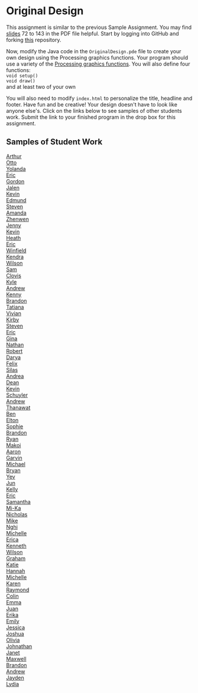 Original Design
===============

This assignment is similar to the previous Sample Assignment. You may find [slides](https://drive.google.com/file/d/0ByC9Jv9OkYcJNFRkdkhOejJrUVU/view?usp=sharing) 72 to 143 in the PDF file helpful. Start by logging into GitHub and forking [this](https://github.com/treinartz/HolidayCard2017) repository.  

Now, modify the Java code in the `OriginalDesign.pde` file to create your own design using the Processing graphics functions. Your program should use a variety of the [Processing graphics functions](https://processing.org/reference/). You will also
define four functions:  
`void setup()`  
`void draw()`  
and at least two of your own 

You will also need to modify `index.html` to personalize the title, headline and footer. Have fun and be creative! Your design doesn't have to look like anyone else's. Click on the links below to see samples of other students work. Submit the link to your finished program in the drop box for this assignment.

Samples of Student Work
-----------------------
[Arthur](https://arzhang.github.io/OriginalDesign/)   
[Otto](https://otschmidt.github.io/OriginalDesign/)   
[Yolanda](https://yofeng.github.io/OriginalDesign/)  
[Eric](https://ericyu15.github.io/OriginalDesign/)   
[Gordon](https://gordonkong.github.io/OriginalDesign/)   
[Jalen](https://asdfsdf1234.github.io/OriginalDesign/)  
[Kevin](https://kekuang2.github.io/OriginalDesign/)   
[Edmund](https://edmundmah79.github.io/OriginalDesign/)   
[Steven](https://sjkchang.github.io/OriginalDesign/)   
[Amanda](https://amkallenbach.github.io/OriginalDesign/)   
[Zhenwen](https://1337elitehacker.github.io/OriginalDesign/)   
[Jenny](https://jeyu21.github.io/OriginalDesign/)   
[Kevin](https://kekuang2.github.io/OriginalDesign/)   
[Heath](https://heathexer.github.io/OriginalDesign/)   
[Eric](https://ersun1224.github.io/OriginalDesign/)   
[Winfield](https://winfield101.github.io/OriginalDesign/)   
[Kendra](https://pastalover45.github.io/OriginalDesign/)   
[Wilson](https://wichen3.github.io/OriginalDesign/)   
[Sam](https://flukemeister28.github.io/OriginalDesign/)   
[Clovis](https://clovisamelia.github.io/OriginalDesign/)   
[Kyle](https://yachtmasterkyle.github.io/OriginalDesign/)   
[Andrew](https://andrewmai123.github.io/OriginalDesign/)   
[Kenny](https://kennyyu168.github.io/OriginalDesign/)   
[Brandon](https://brandonchen114.github.io/OriginalDesign/)   
[Tatiana](https://sonotatiana.github.io/OriginalDesign/)  
[Vivian](https://viviaann.github.io/OriginalDesign/)   
[Kirby](https://krbyktl.github.io/OriginalDesign/)   
[Steven](https://stliu8.github.io/OriginalDesign/)   
[Eric](https://jellybeanmill.github.io/OriginalDesign/)   
[Gina](https://gimontarano.github.io/OriginalDesign/)   
[Nathan](https://nathansng.github.io/OriginalDesign/)   
[Robert](https://rshi159.github.io/OriginalDesign/)   
[Darya](https://darya-ver.github.io/OriginalDesign/)   
[Felix](https://felixzhuk.github.io/OriginalDesign/)   
[Silas](https://silascs.github.io/OriginalDesign/)  
[Andrea](https://chenandrea29.github.io/OriginalDesign/)   
[Dean](https://deanhuynh.github.io/OriginalDesign/)   
[Kevin](https://tig777.github.io/OriginalDesign/)   
[Schuyler](https://skschur1.github.io/OriginalDesign/)   
[Andrew](https://ansue1234.github.io/OriginalDesign/)   
[Thanawat](https://thiskappaisgrey.github.io/OriginalDesign/index.html)   
[Ben](https://benjaminlanir.github.io/OriginalDesign/)   
[Elton](https://elel123.github.io/OriginalDesign/)   
[Sophie](https://sohuang.github.io/OriginalDesign/)   
[Brandon](https://brandonlou.github.io/OriginalDesign/)   
[Ryan](https://avath.github.io/OriginalDesign/)   
[Makoi](https://magacula1.github.io/OriginalDesign/)   
[Aaron](https://aahuangithub.github.io/OriginalDesign/)   
[Garvin](https://garvingit.github.io/OriginalDesign/)  
[Michael](https://mipsim.github.io/OriginalDesign/)   
[Bryan](https://bzin22.github.io/OriginalDesign/)   
[Yev](https://yevgeniybarkalov.github.io/SampleAssignment/)  
[Jun](https://johyrao.github.io/OriginalDesign/)   
[Kelly](https://kellyruan.github.io/OriginalDesign/)   
[Eric](https://ersun1224.github.io/OriginalDesign/)   
[Samantha](https://sammirustia.github.io/OriginalDesign/)   
[Mi-Ka](https://mikamarciales.github.io/OriginalDesign/)   
[Nicholas](https://woonicholas.github.io/OriginalDesign/)  
[Mike](https://mimonokandilos.github.io/OriginalDesign/)   
[Nghi](https://nagirokudo.github.io/OriginalDesign/)   
[Michelle](https://miphung.github.io/OriginalDesign/)   
[Erica](https://ericamalia.github.io/OriginalDesign/)   
[Kenneth](https://kenpaso.github.io/OriginalDesign/)   
[Wilson](https://wilsonh415.github.io/OriginalDesign/)   
[Graham](https://grahamkeeton.github.io/OriginalDesign/)   
[Katie](https://kachow4.github.io/OriginalDesign/)   
[Hannah](https://hadecastro.github.io/OriginalDesign/)   
[Michelle](https://michellec1998.github.io/OriginalDesign/)   
[Karen](https://sonokjw.github.io/OriginalDesign/)   
[Raymond](https://ngoraymond.github.io/OriginalDesign/)   
[Colin](https://licolin4.github.io/OriginalDesign/)   
[Emma](https://emmackenzie.github.io/OriginalDesign/)   
[Juan](https://juan-hernandez7.github.io/OriginalDesign/)   
[Erika](https://ekwkk.github.io/OriginalDesign/)   
[Emily](https://emilyhasramen.github.io/OriginalDesign/)   
[Jessica](https://jtngai.github.io/OriginalDesign/)   
[Joshua](https://joshualchan.github.io/OriginalDesign/)   
[Olivia](https://vavies.github.io/OriginalDesign/)   
[Johnathan](https://jonathanchu33.github.io/OriginalDesign/)   
[Janet](https://birded.github.io/OriginalDesign/)   
[Maxwell](https://12maxwellho.github.io/OriginalDesign/)   
[Brandon](https://brandontom96.github.io/OriginalDesign/)   
[Andrew](https://apzsfo.github.io/OriginalDesign/)   
[Jayden](https://jaydenlee1229.github.io/OriginalDesign/)   
[Lydia](https://aqua28.github.io/OriginalDesign/)   

